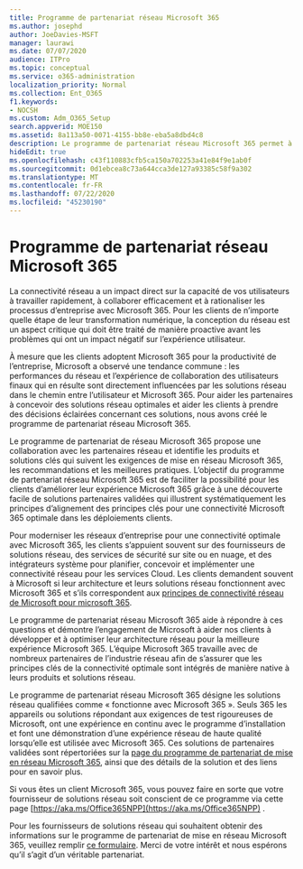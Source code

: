 ```yaml
---
title: Programme de partenariat réseau Microsoft 365
ms.author: josephd
author: JoeDavies-MSFT
manager: laurawi
ms.date: 07/07/2020
audience: ITPro
ms.topic: conceptual
ms.service: o365-administration
localization_priority: Normal
ms.collection: Ent_O365
f1.keywords:
- NOCSH
ms.custom: Adm_O365_Setup
search.appverid: MOE150
ms.assetid: 8a113a50-0071-4155-bb8e-eba5a8dbd4c8
description: Le programme de partenariat réseau Microsoft 365 permet à votre appareil de devenir certifié comme fonctionnant avec Microsoft 365.
hideEdit: true
ms.openlocfilehash: c43f110883cfb5ca150a702253a41e84f9e1ab0f
ms.sourcegitcommit: 0d1ebcea8c73a644cca3de127a93385c58f9a302
ms.translationtype: MT
ms.contentlocale: fr-FR
ms.lasthandoff: 07/22/2020
ms.locfileid: "45230190"
---
```

# <a name="microsoft-365-networking-partner-program"></a>Programme de partenariat réseau Microsoft 365

La connectivité réseau a un impact direct sur la capacité de vos utilisateurs à travailler rapidement, à collaborer efficacement et à rationaliser les processus d’entreprise avec Microsoft 365. Pour les clients de n’importe quelle étape de leur transformation numérique, la conception du réseau est un aspect critique qui doit être traité de manière proactive avant les problèmes qui ont un impact négatif sur l’expérience utilisateur.

À mesure que les clients adoptent Microsoft 365 pour la productivité de l’entreprise, Microsoft a observé une tendance commune : les performances du réseau et l’expérience de collaboration des utilisateurs finaux qui en résulte sont directement influencées par les solutions réseau dans le chemin entre l’utilisateur et Microsoft 365. Pour aider les partenaires à concevoir des solutions réseau optimales et aider les clients à prendre des décisions éclairées concernant ces solutions, nous avons créé le programme de partenariat réseau Microsoft 365.

Le programme de partenariat de réseau Microsoft 365 propose une collaboration avec les partenaires réseau et identifie les produits et solutions clés qui suivent les exigences de mise en réseau Microsoft 365, les recommandations et les meilleures pratiques. L’objectif du programme de partenariat réseau Microsoft 365 est de faciliter la possibilité pour les clients d’améliorer leur expérience Microsoft 365 grâce à une découverte facile de solutions partenaires validées qui illustrent systématiquement les principes d’alignement des principes clés pour une connectivité Microsoft 365 optimale dans les déploiements clients.

Pour moderniser les réseaux d’entreprise pour une connectivité optimale avec Microsoft 365, les clients s’appuient souvent sur des fournisseurs de solutions réseau, des services de sécurité sur site ou en nuage, et des intégrateurs système pour planifier, concevoir et implémenter une connectivité réseau pour les services Cloud. Les clients demandent souvent à Microsoft si leur architecture et leurs solutions réseau fonctionnent avec Microsoft 365 et s’ils correspondent aux [principes de connectivité réseau de Microsoft pour microsoft 365](https://aka.ms/PNC).

Le programme de partenariat réseau Microsoft 365 aide à répondre à ces questions et démontre l’engagement de Microsoft à aider nos clients à développer et à optimiser leur architecture réseau pour la meilleure expérience Microsoft 365. L’équipe Microsoft 365 travaille avec de nombreux partenaires de l’industrie réseau afin de s’assurer que les principes clés de la connectivité optimale sont intégrés de manière native à leurs produits et solutions réseau.

Le programme de partenariat réseau Microsoft 365 désigne les solutions réseau qualifiées comme « fonctionne avec Microsoft 365 ». Seuls 365 les appareils ou solutions répondant aux exigences de test rigoureuses de Microsoft, ont une expérience en continu avec le programme d’installation et font une démonstration d’une expérience réseau de haute qualité lorsqu’elle est utilisée avec Microsoft 365. Ces solutions de partenaires validées sont répertoriées sur la [page du programme de partenariat de mise en réseau Microsoft 365](https://www.microsoft.com/microsoft-365/partners/O365networkingpartners), ainsi que des détails de la solution et des liens pour en savoir plus.

Si vous êtes un client Microsoft 365, vous pouvez faire en sorte que votre fournisseur de solutions réseau soit conscient de ce programme via cette page [https://aka.ms/Office365NPP](https://aka.ms/Office365NPP) .

Pour les fournisseurs de solutions réseau qui souhaitent obtenir des informations sur le programme de partenariat de mise en réseau Microsoft 365, veuillez remplir [ce formulaire](https://forms.office.com/Pages/ResponsePage.aspx?id=v4j5cvGGr0GRqy180BHbRyMNEapKtzJHu98R0YXYz1RUN0QxSUVEWTdRVTdIV1RTWjIzOVk0QkE4US4u). Merci de votre intérêt et nous espérons qu’il s’agit d’un véritable partenariat.
